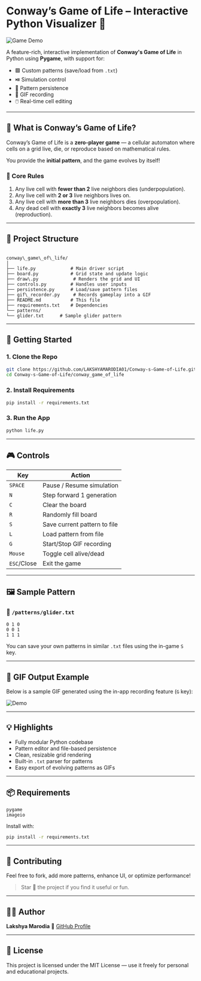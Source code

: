 # Conway’s Game of Life – Interactive Python Visualizer 🧬

![Game Demo](https://github.com/LAKSHYAMARODIA01/Conway-s-Game-of-Life/blob/main/demo.gif?raw=true)

A feature-rich, interactive implementation of **Conway's Game of Life** in Python using **Pygame**, with support for:

- 🟩 Custom patterns (save/load from `.txt`)
- ⏯️ Simulation control
- 💾 Pattern persistence
- 📸 GIF recording
- 🖱️ Real-time cell editing

---

## 📌 What is Conway’s Game of Life?

Conway’s Game of Life is a **zero-player game** — a cellular automaton where cells on a grid live, die, or reproduce based on mathematical rules.

You provide the **initial pattern**, and the game evolves by itself!

### 🌱 Core Rules

1. Any live cell with **fewer than 2** live neighbors dies (underpopulation).
2. Any live cell with **2 or 3** live neighbors lives on.
3. Any live cell with **more than 3** live neighbors dies (overpopulation).
4. Any dead cell with **exactly 3** live neighbors becomes alive (reproduction).

---

## 📁 Project Structure

```

conway\_game\_of\_life/
│
├── life.py             # Main driver script
├── board.py            # Grid state and update logic
├── draw\.py             # Renders the grid and UI
├── controls.py         # Handles user inputs
├── persistence.py      # Load/save pattern files
├── gif\_recorder.py     # Records gameplay into a GIF
├── README.md           # This file
├── requirements.txt    # Dependencies
└── patterns/
└── glider.txt      # Sample glider pattern

````

---

## 🚀 Getting Started

### 1. Clone the Repo

```bash
git clone https://github.com/LAKSHYAMARODIA01/Conway-s-Game-of-Life.git
cd Conway-s-Game-of-Life/conway_game_of_life
````

### 2. Install Requirements

```bash
pip install -r requirements.txt
```

### 3. Run the App

```bash
python life.py
```

---

## 🎮 Controls

| Key         | Action                       |
| ----------- | ---------------------------- |
| `SPACE`     | Pause / Resume simulation    |
| `N`         | Step forward 1 generation    |
| `C`         | Clear the board              |
| `R`         | Randomly fill board          |
| `S`         | Save current pattern to file |
| `L`         | Load pattern from file       |
| `G`         | Start/Stop GIF recording     |
| `Mouse`     | Toggle cell alive/dead       |
| `ESC`/Close | Exit the game                |

---

## 🖼️ Sample Pattern

### 📂 `/patterns/glider.txt`

```
0 1 0
0 0 1
1 1 1
```

You can save your own patterns in similar `.txt` files using the in-game `S` key.

---

## 📸 GIF Output Example

Below is a sample GIF generated using the in-app recording feature (`G` key):

![Demo](https://github.com/LAKSHYAMARODIA01/Conway-s-Game-of-Life/blob/main/demo.gif?raw=true)

---

## 💡 Highlights

* Fully modular Python codebase
* Pattern editor and file-based persistence
* Clean, resizable grid rendering
* Built-in `.txt` parser for patterns
* Easy export of evolving patterns as GIFs

---

## 📦 Requirements

```
pygame
imageio
```

Install with:

```bash
pip install -r requirements.txt
```

---

## 🤝 Contributing

Feel free to fork, add more patterns, enhance UI, or optimize performance!

> Star 🌟 the project if you find it useful or fun.

---

## 🧑‍💻 Author

**Lakshya Marodia**
🔗 [GitHub Profile](https://github.com/LAKSHYAMARODIA01)

---

## 📜 License

This project is licensed under the MIT License — use it freely for personal and educational projects.



